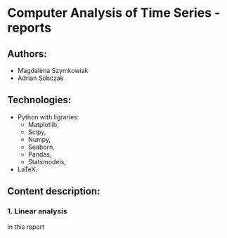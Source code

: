 # Computer Analysis of Time Series - reports

## Authors:
- Magdalena Szymkowiak
- Adrian Sobczak

## Technologies:
- Python with ligraries:
  - Matplotlib,
  - Scipy,
  - Numpy,
  - Seaborn,
  - Pandas,
  - Statsmodels,
- LaTeX.

## Content description:
### 1. Linear analysis
In this report
